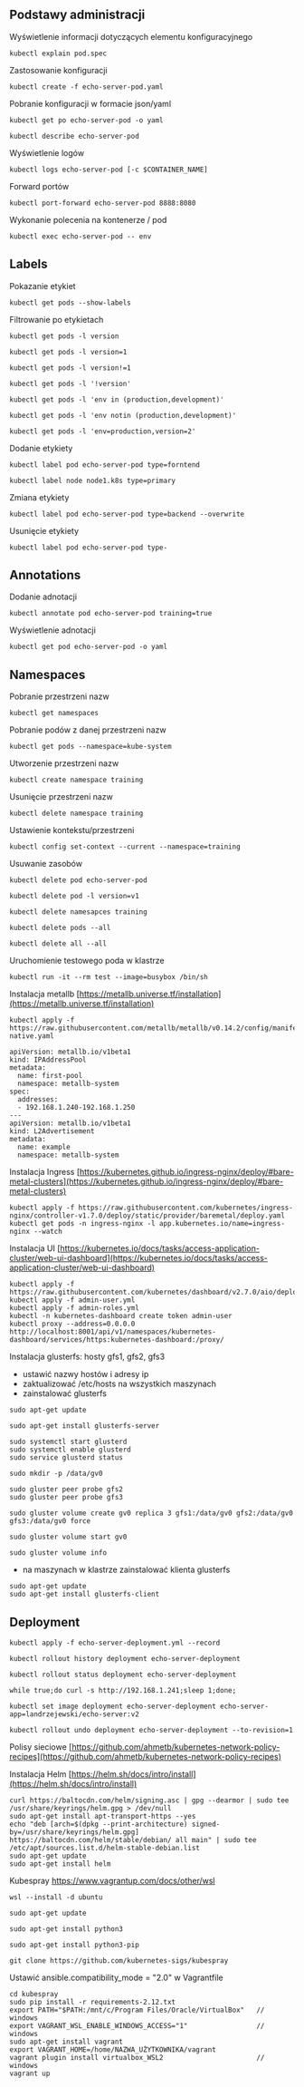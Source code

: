 ## Podstawy administracji
Wyświetlenie informacji dotyczących elementu konfiguracyjnego
```
kubectl explain pod.spec
```
Zastosowanie konfiguracji
```
kubectl create -f echo-server-pod.yaml
```
Pobranie konfiguracji w formacie json/yaml
```
kubectl get po echo-server-pod -o yaml
```
```
kubectl describe echo-server-pod
```
Wyświetlenie logów
```
kubectl logs echo-server-pod [-c $CONTAINER_NAME]
```
Forward portów
```
kubectl port-forward echo-server-pod 8888:8080 
```
Wykonanie polecenia na kontenerze / pod
```
kubectl exec echo-server-pod -- env
```
## Labels
Pokazanie etykiet
```
kubectl get pods --show-labels
```
Filtrowanie po etykietach
```
kubectl get pods -l version
```
```
kubectl get pods -l version=1
```
```
kubectl get pods -l version!=1
```
```
kubectl get pods -l '!version'
```
```
kubectl get pods -l 'env in (production,development)'
```
```
kubectl get pods -l 'env notin (production,development)'
```
```
kubectl get pods -l 'env=production,version=2'
```
Dodanie etykiety
```
kubectl label pod echo-server-pod type=forntend
```
```
kubectl label node node1.k8s type=primary
```
Zmiana etykiety
```
kubectl label pod echo-server-pod type=backend --overwrite
```
Usunięcie etykiety
```
kubectl label pod echo-server-pod type-
```
## Annotations
Dodanie adnotacji
```
kubectl annotate pod echo-server-pod training=true
```
Wyświetlenie adnotacji
```
kubectl get pod echo-server-pod -o yaml
```
## Namespaces
Pobranie przestrzeni nazw
```
kubectl get namespaces
```
Pobranie podów z danej przestrzeni nazw
```
kubectl get pods --namespace=kube-system
```
Utworzenie przestrzeni nazw
```
kubectl create namespace training
```
Usunięcie przestrzeni nazw
```
kubectl delete namespace training
```
Ustawienie kontekstu/przestrzeni
```
kubectl config set-context --current --namespace=training
```
Usuwanie zasobów
```
kubectl delete pod echo-server-pod
```
```
kubectl delete pod -l version=v1
```
```
kubectl delete namesapces training
```
```
kubectl delete pods --all
```
```
kubectl delete all --all
```
Uruchomienie testowego poda w klastrze
```
kubectl run -it --rm test --image=busybox /bin/sh
```
Instalacja metallb [https://metallb.universe.tf/installation](https://metallb.universe.tf/installation)
```
kubectl apply -f https://raw.githubusercontent.com/metallb/metallb/v0.14.2/config/manifests/metallb-native.yaml
```
```
apiVersion: metallb.io/v1beta1
kind: IPAddressPool
metadata:
  name: first-pool
  namespace: metallb-system
spec:
  addresses:
  - 192.168.1.240-192.168.1.250
---
apiVersion: metallb.io/v1beta1
kind: L2Advertisement
metadata:
  name: example
  namespace: metallb-system
```
Instalacja Ingress [https://kubernetes.github.io/ingress-nginx/deploy/#bare-metal-clusters](https://kubernetes.github.io/ingress-nginx/deploy/#bare-metal-clusters)
```
kubectl apply -f https://raw.githubusercontent.com/kubernetes/ingress-nginx/controller-v1.7.0/deploy/static/provider/baremetal/deploy.yaml
kubectl get pods -n ingress-nginx -l app.kubernetes.io/name=ingress-nginx --watch
```
Instalacja UI  [https://kubernetes.io/docs/tasks/access-application-cluster/web-ui-dashboard](https://kubernetes.io/docs/tasks/access-application-cluster/web-ui-dashboard)
```
kubectl apply -f https://raw.githubusercontent.com/kubernetes/dashboard/v2.7.0/aio/deploy/recommended.yaml
kubectl apply -f admin-user.yml
kubectl apply -f admin-roles.yml
kubectl -n kubernetes-dashboard create token admin-user
kubectl proxy --address=0.0.0.0
http://localhost:8001/api/v1/namespaces/kubernetes-dashboard/services/https:kubernetes-dashboard:/proxy/
```
Instalacja glusterfs: hosty gfs1, gfs2, gfs3
- ustawić nazwy hostów i adresy ip
- zaktualizować /etc/hosts na wszystkich maszynach
- zainstalować glusterfs
```
sudo apt-get update
```
```
sudo apt-get install glusterfs-server
```
```
sudo systemctl start glusterd
sudo systemctl enable glusterd
sudo service glusterd status
```
```
sudo mkdir -p /data/gv0
```
```
sudo gluster peer probe gfs2
sudo gluster peer probe gfs3
```
```
sudo gluster volume create gv0 replica 3 gfs1:/data/gv0 gfs2:/data/gv0 gfs3:/data/gv0 force
```
```
sudo gluster volume start gv0
```
```
sudo gluster volume info
```
- na maszynach w klastrze zainstalować klienta glusterfs
```
sudo apt-get update
sudo apt-get install glusterfs-client
```
## Deployment
```
kubectl apply -f echo-server-deployment.yml --record
```
```
kubectl rollout history deployment echo-server-deployment
```
```
kubectl rollout status deployment echo-server-deployment
```
```
while true;do curl -s http://192.168.1.241;sleep 1;done;
```
```
kubectl set image deployment echo-server-deployment echo-server-app=landrzejewski/echo-server:v2
```
```
kubectl rollout undo deployment echo-server-deployment --to-revision=1
```
Polisy sieciowe [https://github.com/ahmetb/kubernetes-network-policy-recipes](https://github.com/ahmetb/kubernetes-network-policy-recipes)

Instalacja Helm [https://helm.sh/docs/intro/install](https://helm.sh/docs/intro/install)
```
curl https://baltocdn.com/helm/signing.asc | gpg --dearmor | sudo tee /usr/share/keyrings/helm.gpg > /dev/null
sudo apt-get install apt-transport-https --yes
echo "deb [arch=$(dpkg --print-architecture) signed-by=/usr/share/keyrings/helm.gpg] https://baltocdn.com/helm/stable/debian/ all main" | sudo tee /etc/apt/sources.list.d/helm-stable-debian.list
sudo apt-get update
sudo apt-get install helm
```
Kubespray https://www.vagrantup.com/docs/other/wsl
```
wsl --install -d ubuntu
```
```
sudo apt-get update
```
```
sudo apt-get install python3
```
```
sudo apt-get install python3-pip
```
```
git clone https://github.com/kubernetes-sigs/kubespray
```
Ustawić ansible.compatibility_mode = "2.0" w Vagrantfile
```
cd kubespray
sudo pip install -r requirements-2.12.txt
export PATH="$PATH:/mnt/c/Program Files/Oracle/VirtualBox"   // windows
export VAGRANT_WSL_ENABLE_WINDOWS_ACCESS="1"                 // windows
sudo apt-get install vagrant
export VAGRANT_HOME=/home/NAZWA_UŻYTKOWNIKA/vagrant
vagrant plugin install virtualbox_WSL2                       // windows
vagrant up
```

